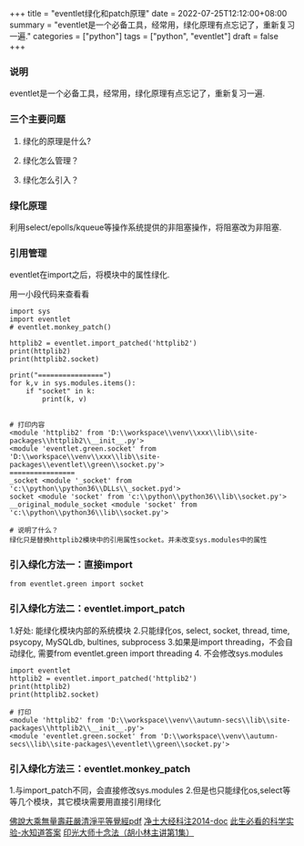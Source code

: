 +++
title = "eventlet绿化和patch原理"
date = 2022-07-25T12:12:00+08:00
summary = "eventlet是一个必备工具，经常用，绿化原理有点忘记了，重新复习一遍."
categories = ["python"]
tags = ["python", "eventlet"]
draft = false
+++

### 说明

eventlet是一个必备工具，经常用，绿化原理有点忘记了，重新复习一遍.


### 三个主要问题

1. 绿化的原理是什么?

2. 绿化怎么管理？

3. 绿化怎么引入？

### 绿化原理

利用select/epolls/kqueue等操作系统提供的非阻塞操作，将阻塞改为非阻塞.

### 引用管理

eventlet在import之后，将模块中的属性绿化.

用一小段代码来查看看
```
import sys
import eventlet
# eventlet.monkey_patch()

httplib2 = eventlet.import_patched('httplib2')
print(httplib2)
print(httplib2.socket)

print("================")
for k,v in sys.modules.items():
    if "socket" in k:
        print(k, v)


# 打印内容
<module 'httplib2' from 'D:\\workspace\\venv\\xxx\\lib\\site-packages\\httplib2\\__init__.py'>
<module 'eventlet.green.socket' from 'D:\\workspace\\venv\\xxx\\lib\\site-packages\\eventlet\\green\\socket.py'>
================
_socket <module '_socket' from 'c:\\python\\python36\\DLLs\\_socket.pyd'>
socket <module 'socket' from 'c:\\python\\python36\\lib\\socket.py'>
__original_module_socket <module 'socket' from 'c:\\python\\python36\\lib\\socket.py'>

# 说明了什么？
绿化只是替换httplib2模块中的引用属性socket。并未改变sys.modules中的属性
```

### 引入绿化方法一：直接import

```
from eventlet.green import socket
```

### 引入绿化方法二：eventlet.import_patch

1.好处: 能绿化模块内部的系统模块
2.只能绿化os, select, socket, thread, time, psycopy, MySQLdb, bultines, subprocess
3.如果是import threading，不会自动绿化, 需要from eventlet.green import threading
4. 不会修改sys.modules

```
import eventlet
httplib2 = eventlet.import_patched('httplib2')
print(httplib2)
print(httplib2.socket)

# 打印
<module 'httplib2' from 'D:\\workspace\\venv\\autumn-secs\\lib\\site-packages\\httplib2\\__init__.py'>
<module 'eventlet.green.socket' from 'D:\\workspace\\venv\\autumn-secs\\lib\\site-packages\\eventlet\\green\\socket.py'>
```

### 引入绿化方法三：eventlet.monkey_patch

1.与import_patch不同，会直接修改sys.modules
2.但是也只能绿化os,select等等几个模块，其它模块需要用直接引用绿化

[佛說大乘無量壽莊嚴清淨平等覺經pdf](http://www.sxjy360.top/page-download/)
[净土大经科注2014-doc](http://www.sxjy360.top/page-download/)
[此生必看的科学实验-水知道答案](http://www.sxjy360.top/page-download/)
[印光大师十念法（胡小林主讲第1集）](http://www.sxjy360.top/page-download/)


